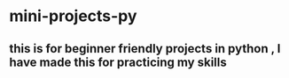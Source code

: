 # mini-projects-py
## this is for beginner friendly projects in python , I have made this for practicing my skills
